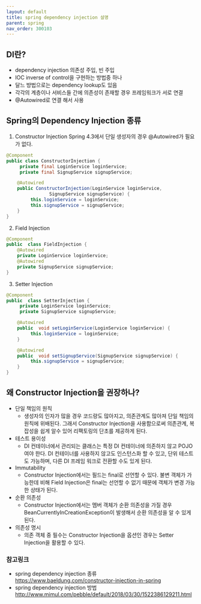```yaml
---
layout: default
title: spring dependency injection 설명
parent: spring
nav_order: 300103
---
```


## DI란?
* dependency injection 의존성 주입, 빈 주입
* IOC inverse of control을 구현하는 방법중 하나
* 달느 방법으로는 dependency lookup도 있음
* 각각의 계층이나 서비스들 간에 의존성이 존재할 경우 프레임워크가 서로 연결
* @Autowired로 연결 해서 사용

## Spring의 Dependency Injection 종류
1. Constructor Injection
   Spring 4.3에서 단일 생성자의 경우 @Autowired가 필요가 없다.
```java
@Component
public class ConstructorInjection {
     private final LoginService loginService;
     private final SignupService signupService;

    @Autowired
    public ConstructorInjection(LoginService loginService, 
                SignupService signupService) {
         this.loginService = loginService;
         this.signupService = signupService;
    }
}
```

2. Field Injection
```java
@Component
public  class FieldInjection {
    @Autowired
    private LoginService loginService;
    @Autowired
    private SignupService signupService;
}
```

3. Setter Injection
```java
@Component
public  class SetterInjection {
     private LoginService loginService;
     private SignupService signupService;

    @Autowired
    public  void setLoginService(LoginService loginService) {
         this.loginService = loginService;
    }

    @Autowired
    public  void setSignupService(SignupService signupService) {
         this.signupService = signupService;
    }
}
```

## 왜 Constructor Injection을 권장하나?
* 단일 책임의 원칙
   * 생성자의 인자가 많을 경우 코드량도 많아지고, 의존관계도 많아져 단일 책임의 원칙에 위배된다. 그래서 Constructor Injection을 사용함으로써 의존관계, 복잡성을 쉽게 알수 있어 리팩토링의 단초를 제공하게 된다.
* 테스트 용이성
   * DI 컨테이너에서 관리되는 클래스는 특정 DI 컨테이너에 의존하지 않고 POJO여야 한다. DI 컨테이너를 사용하지 않고도 인스턴스화 할 수 있고, 단위 테스트도 가능하며, 다른 DI 프레임 워크로 전환할 수도 있게 된다.
* Immutability
   * Constructor Injection에서는 필드는 final로 선언할 수 있다. 불변 객체가 가능한데 비해 Field Injection은 final는 선언할 수 없기 때문에 객체가 변경 가능한 상태가 된다.
* 순환 의존성
   * Constructor Injection에서는 멤버 객체가 순환 의존성을 가질 경우 BeanCurrentlyInCreationException이 발생해서 순환 의존성을 알 수 있게 된다.
* 의존성 명시
   * 의존 객체 중 필수는 Constructor Injection을 옵션인 경우는 Setter Injection을 활용할 수 있다.

### 참고링크
* spring dependency injection 종류 <https://www.baeldung.com/constructor-injection-in-spring>
* spring dependency injection 방법 <http://www.mimul.com/pebble/default/2018/03/30/1522386129211.html>
